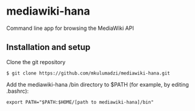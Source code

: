 mediawiki-hana
==============

Command line app for browsing the MediaWiki API

## Installation and setup

Clone the git repository

```shell
$ git clone https://github.com/mkulumadzi/mediawiki-hana.git
```

Add the mediawiki-hana /bin directory to $PATH (for example, by editing .bashrc):

```VIM ~/.bashrc
export PATH="$PATH:$HOME/[path to mediawiki-hana]/bin"
```